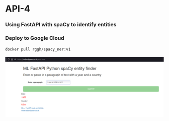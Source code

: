 # API-4
### Using FastAPI with spaCy to identify entities
### Deploy to Google Cloud

`docker pull rggh/spacy_ner:v1`
<br>
<br>
![spacy-ml](https://github.com/RGGH/API-4/blob/main/api-spaCy.png)
